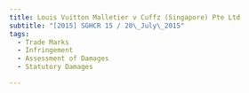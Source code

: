 ```yaml
---
title: Louis Vuitton Malletier v Cuffz (Singapore) Pte Ltd 
subtitle: "[2015] SGHCR 15 / 20\_July\_2015"
tags:
  - Trade Marks
  - Infringement
  - Assessment of Damages
  - Statutory Damages

---
```


